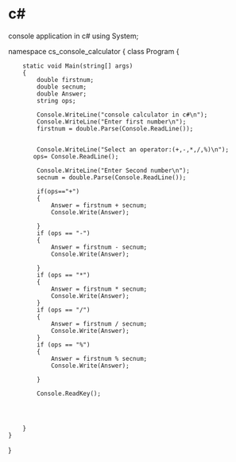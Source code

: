 # c#
console application in c#
using System;

namespace cs_console_calculator
{
    class Program
    {
       
        static void Main(string[] args)
        {
            double firstnum;
            double secnum;
            double Answer;
            string ops;

            Console.WriteLine("console calculator in c#\n");
            Console.WriteLine("Enter first number\n");
            firstnum = double.Parse(Console.ReadLine());


            Console.WriteLine("Select an operator:(+,-,*,/,%)\n");
           ops= Console.ReadLine();

            Console.WriteLine("Enter Second number\n");
            secnum = double.Parse(Console.ReadLine());

            if(ops=="+")
            {
                Answer = firstnum + secnum;
                Console.Write(Answer);

            }
            if (ops == "-")
            {
                Answer = firstnum - secnum;
                Console.Write(Answer);

            }
            if (ops == "*")
            {
                Answer = firstnum * secnum;
                Console.Write(Answer);
            }
            if (ops == "/")
            {
                Answer = firstnum / secnum;
                Console.Write(Answer);
            }
            if (ops == "%")
            {
                Answer = firstnum % secnum;
                Console.Write(Answer);

            }

            Console.ReadKey();
           
           


        }
    }
}
